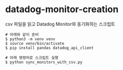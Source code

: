# datadog-monitor-creation

csv 파일을 읽고 Datadog Monitor와 동기화하는 스크립트

```
# 아래와 같이 준비
$ python3 -m venv venv
$ source venv/bin/activate
$ pip install pandas datadog_api_client

# 아래 명령어로 스크립트 실행
$ python sync_monitors_with_csv.py
```
